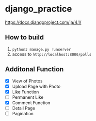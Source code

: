 # django_practice

https://docs.djangoproject.com/ja/4.1/

## How to build
1. `python3 manage.py runserver`
2. access to `http://localhost:8000/polls`

## Additonal Function
- [x] View of Photos
- [x] Upload Page with Photo
- [x] Like Function
- [ ] Permanent Like
- [x] Comment Function
- [ ] Detail Page
- [ ] Pagination